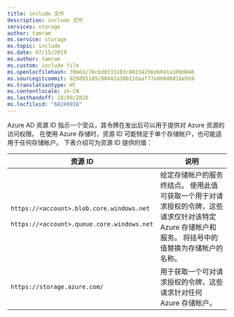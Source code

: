 ```yaml
---
title: include 文件
description: include 文件
services: storage
author: tamram
ms.service: storage
ms.topic: include
ms.date: 07/15/2019
ms.author: tamram
ms.custom: include file
ms.openlocfilehash: 39b61c78cbd0333183c80234256d6041a109d846
ms.sourcegitcommit: 829d951d5c90442a38012daaf77e86046018e5b9
ms.translationtype: HT
ms.contentlocale: zh-CN
ms.lasthandoff: 10/09/2020
ms.locfileid: "68249918"
---
```

Azure AD 资源 ID 指示一个受众，其令牌在发出后可以用于提供对 Azure 资源的访问权限。 在使用 Azure 存储时，资源 ID 可能特定于单个存储帐户，也可能适用于任何存储帐户。 下表介绍可为资源 ID 提供的值：

|资源 ID  |说明  |
|---------|---------|
|`https://<account>.blob.core.windows.net` <br /><br /> `https://<account>.queue.core.windows.net`    | 给定存储帐户的服务终结点。 使用此值可获取一个用于对请求授权的令牌，这些请求仅针对该特定 Azure 存储帐户和服务。 将括号中的值替换为存储帐户的名称。      |
|`https://storage.azure.com/`     | 用于获取一个可对请求授权的令牌，这些请求针对任何 Azure 存储帐户。        |
